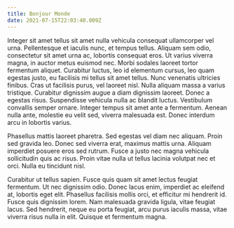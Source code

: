 ```yaml
---
title: Bonjour Monde
date: 2021-07-15T22:03:40.009Z
---
```

 Integer sit amet tellus sit amet nulla vehicula consequat ullamcorper vel urna. Pellentesque et iaculis nunc, et tempus tellus. Aliquam sem odio, consectetur sit amet urna ac, lobortis consequat eros. Ut varius viverra magna, in auctor metus euismod nec. Morbi sodales laoreet tortor fermentum aliquet. Curabitur luctus, leo id elementum cursus, leo quam egestas justo, eu facilisis mi tellus sit amet tellus. Nunc venenatis ultricies finibus. Cras ut facilisis purus, vel laoreet nisl. Nulla aliquam massa a varius tristique. Curabitur dignissim augue a diam dignissim laoreet. Donec a egestas risus. Suspendisse vehicula nulla ac blandit luctus. Vestibulum convallis semper ornare. Integer tempus sit amet ante a fermentum. Aenean nulla ante, molestie eu velit sed, viverra malesuada est. Donec interdum arcu in lobortis varius.

Phasellus mattis laoreet pharetra. Sed egestas vel diam nec aliquam. Proin sed gravida leo. Donec sed viverra erat, maximus mattis urna. Aliquam imperdiet posuere eros sed rutrum. Fusce a justo nec magna vehicula sollicitudin quis ac risus. Proin vitae nulla ut tellus lacinia volutpat nec et orci. Nulla eu tincidunt nisl.

Curabitur ut tellus sapien. Fusce quis quam sit amet lectus feugiat fermentum. Ut nec dignissim odio. Donec lacus enim, imperdiet ac eleifend at, lobortis eget elit. Phasellus facilisis mollis orci, et efficitur mi hendrerit id. Fusce quis dignissim lorem. Nam malesuada gravida ligula, vitae feugiat lacus. Sed hendrerit, neque eu porta feugiat, arcu purus iaculis massa, vitae viverra risus nulla in elit. Quisque et fermentum magna. 